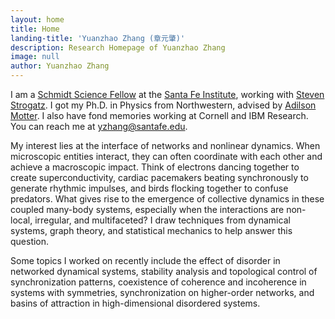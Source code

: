 ```yaml
---
layout: home
title: Home
landing-title: 'Yuanzhao Zhang (章元肇)'
description: Research Homepage of Yuanzhao Zhang
image: null
author: Yuanzhao Zhang
---
```


I am a [Schmidt Science Fellow](https://schmidtsciencefellows.org) at the [Santa Fe Institute](https://www.santafe.edu), working with [Steven Strogatz](http://www.stevenstrogatz.com). I got my Ph.D. in Physics from Northwestern, advised by [Adilson Motter](http://dyn.phys.northwestern.edu/). I also have fond memories working at Cornell and IBM Research. You can reach me at <yzhang@santafe.edu>.

My interest lies at the interface of networks and nonlinear dynamics. When microscopic entities interact, they can often coordinate with each other and achieve a macroscopic impact. Think of electrons dancing together to create superconductivity, cardiac pacemakers beating synchronously to generate rhythmic impulses, and birds flocking together to confuse predators. What gives rise to the emergence of collective dynamics in these coupled many-body systems, especially when the interactions are non-local, irregular, and multifaceted? I draw techniques from dynamical systems, graph theory, and statistical mechanics to help answer this question.

Some topics I worked on recently include the effect of disorder in networked dynamical systems, stability analysis and topological control of synchronization patterns, coexistence of coherence and incoherence in systems with symmetries, synchronization on higher-order networks, and basins of attraction in high-dimensional disordered systems.

<!-- the simplicity hidden in these complex systems -->

<!-- By combining advanced mathematical tools with experimental data, my work contributes to a deeper understanding of the relations between a network's structure, dynamics, and function. -->
